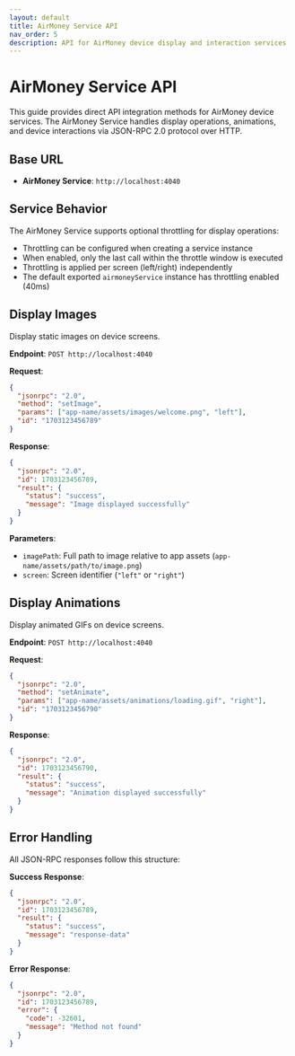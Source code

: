 ```yaml
---
layout: default
title: AirMoney Service API
nav_order: 5
description: API for AirMoney device display and interaction services
---
```


# AirMoney Service API

This guide provides direct API integration methods for AirMoney device services. The AirMoney Service handles display operations, animations, and device interactions via JSON-RPC 2.0 protocol over HTTP.

## Base URL

- **AirMoney Service**: `http://localhost:4040`

## Service Behavior

The AirMoney Service supports optional throttling for display operations:
- Throttling can be configured when creating a service instance
- When enabled, only the last call within the throttle window is executed
- Throttling is applied per screen (left/right) independently
- The default exported `airmoneyService` instance has throttling enabled (40ms)

## Display Images

Display static images on device screens.

**Endpoint**: `POST http://localhost:4040`

**Request**:
```json
{
  "jsonrpc": "2.0",
  "method": "setImage",
  "params": ["app-name/assets/images/welcome.png", "left"],
  "id": "1703123456789"
}
```

**Response**:
```json
{
  "jsonrpc": "2.0",
  "id": 1703123456789,
  "result": {
    "status": "success",
    "message": "Image displayed successfully"
  }
}
```

**Parameters**:
- `imagePath`: Full path to image relative to app assets (`app-name/assets/path/to/image.png`)
- `screen`: Screen identifier (`"left"` or `"right"`)

## Display Animations

Display animated GIFs on device screens.

**Endpoint**: `POST http://localhost:4040`

**Request**:
```json
{
  "jsonrpc": "2.0",
  "method": "setAnimate",
  "params": ["app-name/assets/animations/loading.gif", "right"],
  "id": "1703123456790"
}
```

**Response**:
```json
{
  "jsonrpc": "2.0",
  "id": 1703123456790,
  "result": {
    "status": "success",
    "message": "Animation displayed successfully"
  }
}
```

## Error Handling

All JSON-RPC responses follow this structure:

**Success Response**:
```json
{
  "jsonrpc": "2.0",
  "id": 1703123456789,
  "result": {
    "status": "success",
    "message": "response-data"
  }
}
```

**Error Response**:
```json
{
  "jsonrpc": "2.0",
  "id": 1703123456789,
  "error": {
    "code": -32601,
    "message": "Method not found"
  }
}
```
